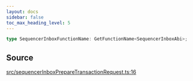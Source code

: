 ```yaml
---
layout: docs
sidebar: false
toc_max_heading_level: 5
---
```


```ts
type SequencerInboxFunctionName: GetFunctionName<SequencerInboxAbi>;
```

## Source

[src/sequencerInboxPrepareTransactionRequest.ts:16](https://github.com/OffchainLabs/arbitrum-orbit-sdk/blob/9d5595a042e42f7d6b9af10a84816c98ea30f330/src/sequencerInboxPrepareTransactionRequest.ts#L16)
